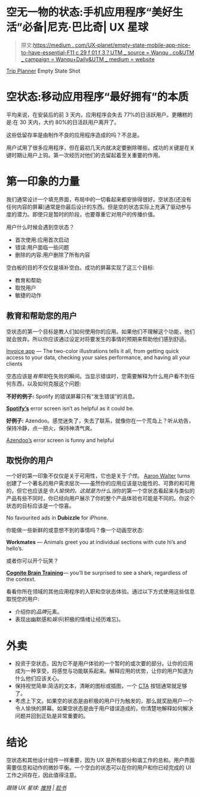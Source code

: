 # 空无一物的状态:手机应用程序“美好生活”必备|尼克·巴比奇| UX 星球

> 原文:[https://medium . com/UX-planet/empty-state-mobile-app-nice-to-have-essential-F11 c 29 f 01 f 3？UTM _ source = Wanqu . co&UTM _ campaign = Wanqu+Daily&UTM _ medium = website](https://medium.com/ux-planet/empty-state-mobile-app-nice-to-have-essential-f11c29f01f3?utm_source=wanqu.co&utm_campaign=Wanqu+Daily&utm_medium=website)



[Trip Planner](https://dribbble.com/shots/2448078-Trip-Planner-Empty-State) Empty State Shot



# 空状态:移动应用程序“最好拥有”的本质

平均来说，在安装后的前 3 天内，应用程序会失去 77%的日活跃用户。更糟糕的是:在 30 天内，大约 80%的日活跃用户离开了。

这些低留存率是由制作不良的应用程序造成的吗？不总是。

用户试用了很多应用程序，但在最初几天内就决定要删除哪些。成功的关键是在关键时期让用户上钩。第一次经历对他们的去留起着至关重要的作用。

# 第一印象的力量

我们通常设计一个填充界面，布局中的一切看起来都安排得很好。空状态(还没有任何内容的屏幕)通常是你最后设计的东西。但是空的状态实际上充满了驱动参与度的潜力。即使只是暂时的阶段，也要尊重它对用户的传播价值。

用户什么时候会遇到空状态？

*   首次使用:应用首次启动
*   错误:用户面临一些问题
*   删除的内容:用户删除了所有内容

空白板的目的不仅仅是填补空白。成功的屏幕实现了这三个目标:

*   教育和帮助
*   取悦用户
*   敏捷的动作

## **教育和帮助您的用户**

空状态的第一个目标是教人们如何使用你的应用。如果他们不理解这个功能，他们就会放弃。所以你应该通过设定对将要发生的事情的预期来帮助他们感到舒适。



[Invoice app](https://dribbble.com/shots/2264802-Empty-states) — The two-color illustrations tells it all, from getting quick access to your data, checking your sales performance, and having all your clients



空态应该是*有帮助*在失败的瞬间。当显示错误时，您需要解释为什么用户看不到任何东西，以及如何克服这个问题:

**不好的例子:** Spotify 的错误屏幕只有“发生错误”的消息。



[**Spotify’s**](https://itunes.apple.com/us/app/spotify-music/id324684580?mt=8) error screen isn’t as helpful as it could be.



**好例子:** Azendoo。感觉迷失了，失去了联系，就像你在一个荒岛上？听从劝告，保持冷静，点一把火，保持神清气爽。



[Azendoo’s](https://itunes.apple.com/us/app/azendoo-tasks-conversations/id581907820?mt=8) error screen is funny and helpful



## 取悦你的用户

一个好的第一印象不仅仅是关于可用性，它也是关于*个性*。 [Aaron Walter](https://twitter.com/aarron?lang=en) turns 创建了一个著名的用户需求层次——虽然你的应用应该是功能性的、可靠的和可用的，但它也应该是*令人愉快的。这就是为什么当*你的第一个空状态看起来与类似的产品有些不同时，你已经向用户展示了你的整个产品体验也可能是不同的。你这个状态的目标应该是一个惊喜。



No favourited ads in **Dubizzle** for iPhone.



你能做一些新鲜的或意想不到的事情吗？像一个动画空状态:



**Workmates** — Animals greet you at individual sections with cute hi’s and hello’s.



或者你可以开个玩笑？



[**Cognito Brain Training**](https://itunes.apple.com/us/app/cognito-brain-training-games/id872808619?mt=8)— you’ll be surprised to see a shark, regardless of the context.



看看你所在领域的其他应用程序的入职和空状态体验。通过以下方式使用这些信息取悦您的用户:

*   介绍你的*品牌*元素。
*   表现出幽默感和*娱乐*(积极的情绪让经历难忘)。

# **外卖**

*   投资于空状态，因为它不是用户体验的一个暂时的或次要的部分。让你的应用成为一种享受，将感觉与功能联系起来。解释应用的优势，让你的用户知道为什么他们应该关心。
*   保持视觉简单:简洁的文本，清晰的图标或插图，一个 [CTA](https://en.wikipedia.org/wiki/CTA) 按钮通常就足够了。
*   考虑上下文。如果空的状态是由积极的用户行为触发的，那么就奖励用户一个令人愉快的屏幕。如果空状态是由于用户错误造成的，你清楚地解释如何解决问题并回到正轨是非常重要的。

# 结论

空状态和其他设计组件一样重要，因为 UX 是所有部分和谐工作的总和。用户界面需要信息和动作的微妙平衡。一个空白的状态可以在你的用户和你已经完成的 UI 工作之间存在，因此值得注意。

*跟随 UX 星球:* [*推特*](https://twitter.com/101babich) *|* [*脸书*](https://www.facebook.com/uxplanet/)